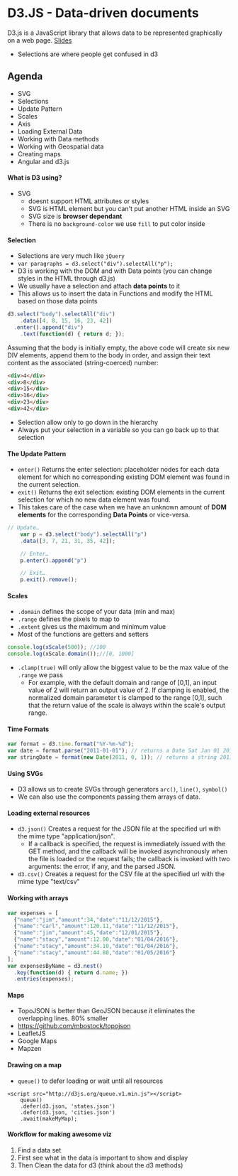 # D3.JS - Data-driven documents
D3.js is a JavaScript library that allows data to be represented graphically on a web page. 
[Slides](http://yonet.github.io/d3-codeclass/#/)

* Selections are where people get confused in d3

## Agenda
* SVG
* Selections
* Update Pattern
* Scales
* Axis
* Loading External Data
* Working with Data methods
* Working with Geospatial data
* Creating maps
* Angular and d3.js


#### What is D3 using?
* SVG
    * doesnt support HTML attributes or styles
    * SVG is HTML element but you can't put another HTML inside an SVG
    * SVG size is **browser dependant**
    * There is no `background-color` we use `fill` to put color inside

#### Selection
* Selections are very much like `jQuery`
* `var paragraphs = d3.select("div").selectAll("p");` 
* D3 is working with the DOM and with Data points (you can change styles in the HTML through d3.js)
* We usually have a selection and attach **data points** to it
* This allows us to insert the data in Functions and modify the HTML based on those data points

```JavaScript
d3.select("body").selectAll("div")
    .data([4, 8, 15, 16, 23, 42])
  .enter().append("div")
    .text(function(d) { return d; });
```
Assuming that the body is initially empty, the above code will create six new DIV elements, append them to the body in order, and assign their text content as the associated (string-coerced) number:
```HTML
<div>4</div>
<div>8</div>
<div>15</div>
<div>16</div>
<div>23</div>
<div>42</div>
```

* Selection allow only to go down in the hierarchy
* Always put your selection in a variable so you can go back up to that selection

#### The Update Pattern
* `enter()` Returns the enter selection: placeholder nodes for each data element for which no corresponding existing DOM element was found in the current selection.
* `exit()` Returns the exit selection: existing DOM elements in the current selection for which no new data element was found.
* This takes care of the case when we have an unknown amount of **DOM elements** for the corresponding **Data Points** or vice-versa.

``` JavaScript
// Update…
    var p = d3.select("body").selectAll("p")
    .data([3, 7, 21, 31, 35, 42]);

    // Enter…
    p.enter().append("p")

    // Exit…
    p.exit().remove();
```

#### Scales
* `.domain` defines the scope of your data (min and max)
* `.range` defines the pixels to map to
* `.extent` gives us the maximum and minimum value
* Most of the functions are getters and setters
```JavaScript
console.log(xScale(500)); //100
console.log(xScale.domain());//[0, 1000]
```

* `.clamp(true)` will only allow the biggest value to be the max value of the `.range` we pass
    * For example, with the default domain and range of [0,1], an input value of 2 will return an output value of 2. If clamping is enabled, the normalized domain parameter t is clamped to the range [0,1], such that the return value of the scale is always within the scale's output range.

#### Time Formats
```JavaScript
var format = d3.time.format("%Y-%m-%d");
var date = format.parse("2011-01-01"); // returns a Date Sat Jan 01 2011 00:00:00 GMT-0800 (PST)
var stringDate = format(new Date(2011, 0, 1)); // returns a string 2011-01-01

```

#### Using SVGs
* D3 allows us to create SVGs through generators `arc()`, `line()`, `symbol()`
* We can also use the components passing them arrays of data.

#### Loading external resources
* `d3.json()` Creates a request for the JSON file at the specified url with the mime type "application/json". 
    * If a callback is specified, the request is immediately issued with the GET method, and the callback will be invoked asynchronously when the file is loaded or the request fails; the callback is invoked with two arguments: the error, if any, and the parsed JSON.
* `d3.csv()` Creates a request for the CSV file at the specified url with the mime type "text/csv"

#### Working with arrays
```JavaScript
var expenses = [
  {"name":"jim","amount":34,"date":"11/12/2015"},
  {"name":"carl","amount":120.11,"date":"11/12/2015"},
  {"name":"jim","amount":45,"date":"12/01/2015"},
  {"name":"stacy","amount":12.00,"date":"01/04/2016"},
  {"name":"stacy","amount":34.10,"date":"01/04/2016"},
  {"name":"stacy","amount":44.80,"date":"01/05/2016"}
];
var expensesByName = d3.nest()
  .key(function(d) { return d.name; })
  .entries(expenses);

```

#### Maps
* TopoJSON is better than GeoJSON because it eliminates the overlapping lines. 80% smaller
* https://github.com/mbostock/topojson
* LeafletJS
* Google Maps
* Mapzen

#### Drawing on a map
* `queue()` to defer loading or wait until all resources 
```
<script src="http://d3js.org/queue.v1.min.js"></script>
    queue()
    .defer(d3.json, 'states.json')
    .defer(d3.json, 'cities.json')
    .await(makeMyMap);
```


#### Workflow for making awesome viz
1. Find a data set
2. First see what in the data is important to show and display
3. Then Clean the data for d3 (think about the d3 methods)






